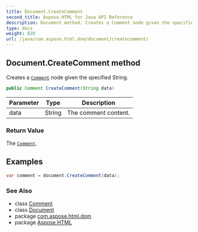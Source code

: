 ```yaml
---
title: Document.CreateComment
second_title: Aspose.HTML for Java API Reference
description: Document method. Creates a Comment node given the specified String
type: docs
weight: 820
url: /java/com.aspose.html.dom/document/createcomment/
---
```

## Document.CreateComment method

Creates a [`Comment`](../../comment/) node given the specified String.

```java
public Comment CreateComment(String data)
```

| Parameter | Type | Description |
| --- | --- | --- |
| data | String | The comment content. |

### Return Value

The [`Comment`](../../comment/).

## Examples

```java
var comment = document.CreateComment(data);
```

### See Also

* class [Comment](../../comment/)
* class [Document](../)
* package [com.aspose.html.dom](../../document/)
* package [Aspose.HTML](../../../)
